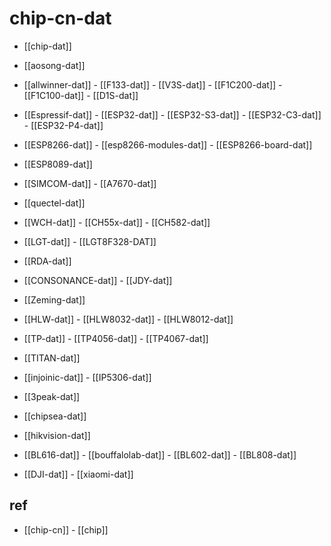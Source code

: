 
# chip-cn-dat 

- [[chip-dat]]

- [[aosong-dat]]

- [[allwinner-dat]] - [[F133-dat]] - [[V3S-dat]] - [[F1C200-dat]] - [[F1C100-dat]] - [[D1S-dat]]

- [[Espressif-dat]] - [[ESP32-dat]] - [[ESP32-S3-dat]] - [[ESP32-C3-dat]] - [[ESP32-P4-dat]]

- [[ESP8266-dat]] - [[esp8266-modules-dat]] - [[ESP8266-board-dat]]

- [[ESP8089-dat]]

- [[SIMCOM-dat]]  - [[A7670-dat]]

- [[quectel-dat]]

- [[WCH-dat]] - [[CH55x-dat]] - [[CH582-dat]]

- [[LGT-dat]] - [[LGT8F328-DAT]]

- [[RDA-dat]]

- [[CONSONANCE-dat]] - [[JDY-dat]]

- [[Zeming-dat]]

- [[HLW-dat]] - [[HLW8032-dat]] - [[HLW8012-dat]]



- [[TP-dat]] - [[TP4056-dat]] - [[TP4067-dat]]

- [[TITAN-dat]]

- [[injoinic-dat]] - [[IP5306-dat]]

- [[3peak-dat]]

- [[chipsea-dat]]

- [[hikvision-dat]]

- [[BL616-dat]] - [[bouffalolab-dat]] - [[BL602-dat]] - [[BL808-dat]]


- [[DJI-dat]] - [[xiaomi-dat]]


## ref 

- [[chip-cn]] - [[chip]]